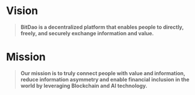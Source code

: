 

# Vision

> **BitDao is a decentralized platform that enables people to directly, freely, and securely exchange information and value.** 

# Mission

> **Our mission is to truly connect people with value and information, reduce information asymmetry and enable financial inclusion in the world by leveraging Blockchain and AI technology.**
